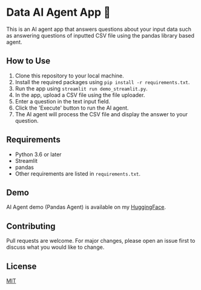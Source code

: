 # Data AI Agent App 🤖

This is an AI agent app that answers questions about your input data such as answering questions of inputted CSV file using the pandas library based agent.

## How to Use

1. Clone this repository to your local machine.
2. Install the required packages using `pip install -r requirements.txt`.
3. Run the app using `streamlit run demo_streamlit.py`.
4. In the app, upload a CSV file using the file uploader.
5. Enter a question in the text input field.
6. Click the 'Execute' button to run the AI agent.
7. The AI agent will process the CSV file and display the answer to your question.

## Requirements

- Python 3.6 or later
- Streamlit
- pandas
- Other requirements are listed in `requirements.txt`.

## Demo 

AI Agent demo (Pandas Agent) is available on my [HuggingFace](https://huggingface.co/spaces/0xrsydn/pandas_agent).

## Contributing

Pull requests are welcome. For major changes, please open an issue first to discuss what you would like to change.

## License

[MIT](https://choosealicense.com/licenses/mit/)
